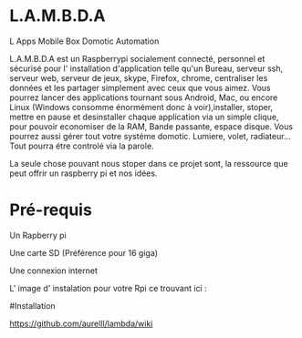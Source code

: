 # L.A.M.B.D.A

L Apps Mobile Box Domotic Automation

L.A.M.B.D.A est un Raspberrypi socialement connecté, personnel et sécurisé pour l' installation d'application telle qu'un Bureau, serveur ssh, serveur web, serveur de jeux, skype, Firefox, chrome, centraliser les données et les partager simplement avec ceux que vous aimez. Vous pourrez lancer des applications tournant sous Android, Mac, ou encore Linux (Windows consomme énormément donc à voir),installer, stoper, mettre en pause et desinstaller chaque application via un simple clique, pour pouvoir economiser de la RAM, Bande passante, espace disque.
Vous pourrez aussi gérer tout votre systéme domotic. Lumiere, volet, radiateur... Tout pourra étre controlé via la parole.

La seule chose pouvant nous stoper dans ce projet sont, la ressource que peut offrir un raspberry pi et nos idées.

# Pré-requis

Un Rapberry pi

Une carte SD (Préférence pour 16 giga)

Une connexion internet

L' image d' instalation pour votre Rpi ce trouvant ici :



#Installation 

https://github.com/aurelll/lambda/wiki
